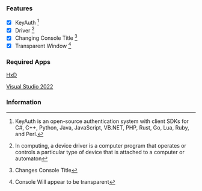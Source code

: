 ### Features
- [x] KeyAuth [^1]
- [x] Driver [^2]
- [x] Changing Console Title [^3]
- [x] Transparent Window [^4]

### Required Apps
[HxD](https://mh-nexus.de/downloads/HxDSetup.zip)

[Visual Studio 2022](https://visualstudio.microsoft.com/thank-you-downloading-visual-studio/?sku=Community&channel=Release&version=VS2022&source=VSLandingPage&cid=2030&passive=false)
### Information
[^1]: KeyAuth is an open-source authentication system with client SDKs for C#, C++, Python, Java, JavaScript, VB.NET, PHP, Rust, Go, Lua, Ruby, and Perl.
[^2]: In computing, a device driver is a computer program that operates or controls a particular type of device that is attached to a computer or automaton
[^3]: Changes Console Title
[^4]: Console Will appear to be transparent
